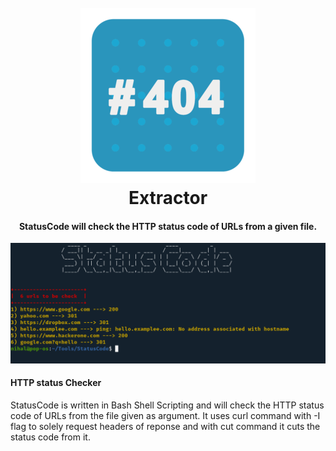 <h1 align="center">
  <br>
  <a href="https://github.com/iamnihal/StatusCode"><img src="https://raw.githubusercontent.com/iamnihal/StatusCode/master/logo.png" alt="StatusCode"></a>
  <br>
  Extractor
  <br>
</h1>

<h4 align="center">StatusCode will check the HTTP status code of URLs from a given file.</h4>

![demo](Pic.png)

#### HTTP status Checker
StatusCode is written in Bash Shell Scripting and will check the HTTP status code of URLs from the file given as argument.
It uses curl command with -I flag to solely request headers of reponse and with cut command it cuts the status code from it.
